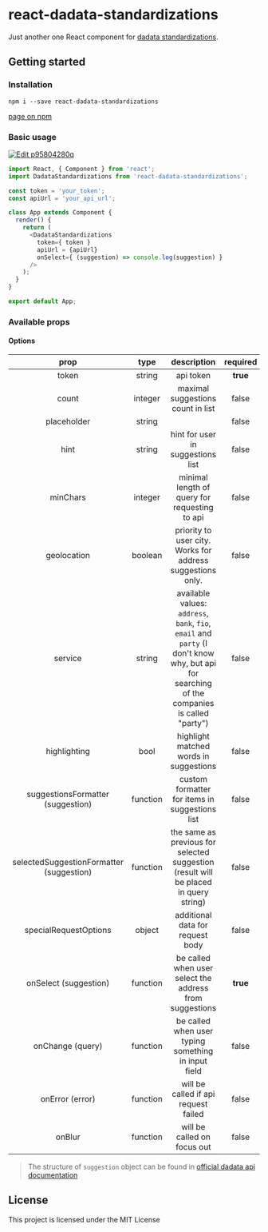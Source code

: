# react-dadata-standardizations

Just another one React component for [dadata standardizations](https://dadata.ru/api/#clean "official website").

## Getting started

### Installation
`npm i --save react-dadata-standardizations`

[page on npm](https://www.npmjs.com/package/react-dadata-standardizations)

### Basic usage

[![Edit p95804280q](https://codesandbox.io/static/img/play-codesandbox.svg)](https://codesandbox.io/s/p95804280q)

```javascript
import React, { Component } from 'react';
import DadataStandardizations from 'react-dadata-standardizations';

const token = 'your_token';
const apiUrl = 'your_api_url';

class App extends Component {
  render() {
    return (
      <DadataStandardizations
        token={ token }
        apiUrl = {apiUrl}
        onSelect={ (suggestion) => console.log(suggestion) }
      />
    );
  }
}

export default App;

```

### Available props

#### Options

| prop | type | description | required | default |
|:--------------:|:----------------:|:-------------------:|:----------:|:--------:|
|token| string|api token|**true**|`''`|
|count|integer|maximal suggestions count in list|false|`10`|
|placeholder|string| |false|`''`|
|hint|string|hint for user in suggestions list|false|`Выберите вариант ниже или продолжите ввод`|
|minChars|integer|minimal length of query for requesting to api|false|`3`|
|geolocation|boolean|priority to user city. Works for address suggestions only.|false|`true`|
|service|string|available values: `address`, `bank`, `fio`, `email` and `party` (I don't know why, but api for searching of the companies is called "party")|false|`address`|
|highlighting|bool|highlight matched words in suggestions|false|true|
|suggestionsFormatter (suggestion)|function|custom formatter for items in suggestions list|false||
|selectedSuggestionFormatter (suggestion)|function|the same as previous for selected suggestion (result will be placed in query string)|false||
|specialRequestOptions|object|additional data for request body|false||
|onSelect (suggestion)|function| be called when user select the address from suggestions|**true**||
|onChange (query)|function|be called when user typing something in input field| false||
|onError (error)|function|will be called if api request failed|false||
|onBlur|function|will be called on focus out|false||

> The structure of `suggestion` object can be found in [official dadata api documentation](https://confluence.hflabs.ru/pages/viewpage.action?pageId=204669100)


## License

This project is licensed under the MIT License

